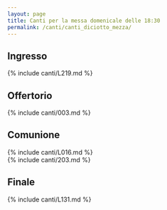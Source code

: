 ```yaml
---
layout: page
title: Canti per la messa domenicale delle 18:30
permalink: /canti/canti_diciotto_mezza/
---
```


## Ingresso
{% include canti/L219.md %}

## Offertorio
{% include canti/003.md %}

## Comunione   
{% include canti/L016.md %}   
{% include canti/203.md %}  

## Finale
{% include canti/L131.md %}
